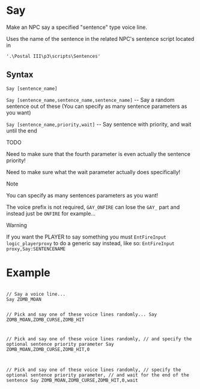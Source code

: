 # Say

Make an NPC say a specified "sentence" type voice line.

Uses the name of the sentence in the related NPC's sentence script located in 
<p><code>'.\Postal III\p3\scripts\Sentences'</code></p> 

<h2>Syntax</h2>
<p><code class="language-js">Say [sentence_name]</code>
<p><code class="language-js">Say [sentence_name,sentence_name,sentence_name]</code> -- Say a random sentence out of these (You can specify as many sentence parameters as you want)
<p><code class="language-js">Say [sentence_name,priority,wait]</code> -- Say sentence with priority, and wait until the end

<div class="admonition warning">
<p class="admonition-title">TODO</p>
<p>Need to make sure that the fourth parameter is even actually the sentence priority!
<p>Need to make sure what the wait parameter actually does specifically!
</p>
</div>

<p></p>
<div class="admonition note">
<p class="admonition-title">Note</p>
<p>You can specify as many sentences parameters as you want!
<p>The voice prefix is not required, <code>GAY_ONFIRE</code> can lose the <code>GAY_</code> part and instead just be <code>ONFIRE</code> for example...</p>
</div>

<p></p>
<div class="admonition warning">
<p class="admonition-title">Warning</p>
<p>If you want the PLAYER to say something you must <code>EntFireInput logic_playerproxy</code> to do a generic say instead, like so: <code>EntFireInput proxy,Say:SENTENCENAME</code>
</div>

<h1>Example</h1>
<pre><code class="language-js">
// Say a voice line...
Say ZOMB_MOAN

// Pick and say one of these voice lines randomly...
Say ZOMB_MOAN,ZOMB_CURSE,ZOMB_HIT

// Pick and say one of these voice lines randomly, 
// and specify the optional sentence priority parameter
Say ZOMB_MOAN,ZOMB_CURSE,ZOMB_HIT,0

// Pick and say one of these voice lines randomly, 
// specify the optional sentence priority parameter,
// and wait for the end of the sentence
Say ZOMB_MOAN,ZOMB_CURSE,ZOMB_HIT,0,wait
</code></pre>